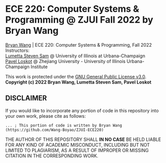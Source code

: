 # ECE 220: Computer Systems & Programming @ ZJUI Fall 2022 by Bryan Wang
[Bryan Wang](WangBoyao.02@outlook.com) | ECE 220: Computer Systems & Programming, Fall 2022  
Instructors:  
[Lumetta Steven Sam](lumetta@illinois.edu) @ University of Illinois at Urbana-Champaign  
[Pavel Loskot](pavelloskot@intl.zju.edu.cn) @ Zhejiang University - University of Illinois Urbana-Champaign Institute  

This work is protected under the [GNU General Public License v3.0](https://www.gnu.org/licenses/gpl-3.0.en.html).  
**Copyright (c) 2022 Bryan Wang, Lumetta Steven Sam, Pavel Loskot**

## DISCLAIMER
If you would like to incorporate any portion of code in this repository into your own work, please cite as follows:

```
... ; This portion of code is written by Bryan Wang (https://github.com/Wang-Boyao/ZJUI-ECE220)
```

THE AUTHOR OF THIS REPOSITORY SHALL **IN NO CASE** BE HELD LIABLE FOR ANY KIND OF ACADEMIC MISCONDUCT, INCLUDING BUT NOT LIMITED TO PLAGIARISM, AS A RESULT OF IMPROPER OR MISSING CITATION IN THE CORRESPONDING WORK.
